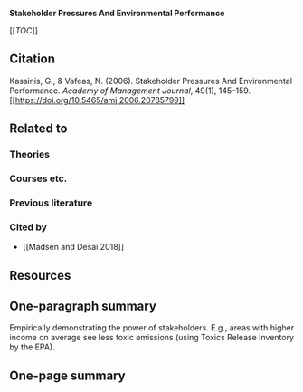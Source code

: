 **Stakeholder Pressures And Environmental Performance**

[[_TOC_]]

## Citation
Kassinis, G., & Vafeas, N. (2006). Stakeholder Pressures And Environmental Performance. *Academy of Management Journal*, 49(1), 145–159. [[https://doi.org/10.5465/amj.2006.20785799]]

## Related to

### Theories

### Courses etc.

### Previous literature

### Cited by
* [[Madsen and Desai 2018]]

## Resources

## One-paragraph summary

Empirically demonstrating the power of stakeholders. E.g., areas with higher income on average see less toxic emissions (using Toxics Release Inventory by the EPA).

## One-page summary